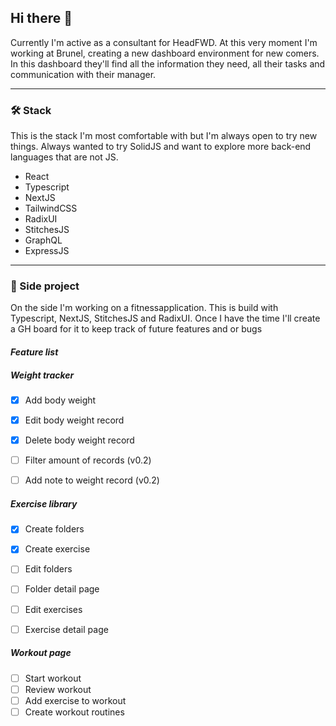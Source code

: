 ## Hi there 👋

Currently I'm active as a consultant for HeadFWD. At this very moment I'm working at Brunel, creating a new dashboard environment for new comers. In this dashboard they'll find all the information they need, all their tasks and communication with their manager.

---
### 🛠️ Stack

This is the stack I'm most comfortable with but I'm always open to try new things. Always wanted to try SolidJS and want to explore more back-end languages that are not JS.

- React 
- Typescript
- NextJS
- TailwindCSS
- RadixUI
- StitchesJS
- GraphQL
- ExpressJS

---

### 💼 Side project

On the side I'm working on a fitnessapplication. This is build with Typescript, NextJS, StitchesJS and RadixUI. Once I have the time I'll create a GH board for it to keep track of future features and or bugs

####  _Feature list_

##### Weight tracker

- [x] Add body weight
- [x] Edit body weight record
- [x] Delete body weight record
- [ ] Filter amount of records (v0.2)
- [ ] Add note to weight record (v0.2)


##### Exercise library

- [x] Create folders
- [x] Create exercise
- [ ] Edit folders
- [ ] Folder detail page
- [ ] Edit exercises
- [ ] Exercise detail page


##### Workout page

- [ ] Start workout
- [ ] Review workout
- [ ] Add exercise to workout
- [ ] Create workout routines
